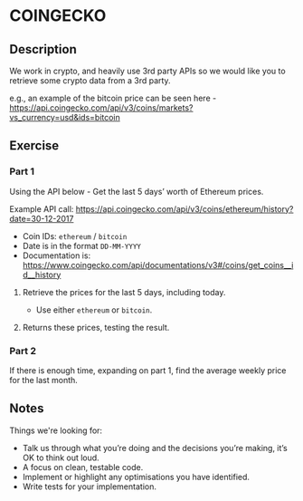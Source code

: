 # COINGECKO

## Description

We work in crypto, and heavily use 3rd party APIs so we would like you to retrieve some crypto data from a 3rd party.

e.g., an example of the bitcoin price can be seen here -
https://api.coingecko.com/api/v3/coins/markets?vs_currency=usd&ids=bitcoin

## Exercise

### Part 1

Using the API below - Get the last 5 days’ worth of Ethereum prices.

Example API call: https://api.coingecko.com/api/v3/coins/ethereum/history?date=30-12-2017
* Coin IDs: `ethereum` / `bitcoin`
* Date is in the format `DD-MM-YYYY`
* Documentation is:
https://www.coingecko.com/api/documentations/v3#/coins/get_coins__id__history

1. Retrieve the prices for the last 5 days, including today.
   * Use either `ethereum` or `bitcoin`.

2. Returns these prices, testing the result.

### Part 2

If there is enough time, expanding on part 1, find the average weekly price for the last month.

## Notes

Things we're looking for:

* Talk us through what you’re doing and the decisions you’re making, it’s OK to think
  out loud.
* A focus on clean, testable code.
* Implement or highlight any optimisations you have identified.
* Write tests for your implementation.
